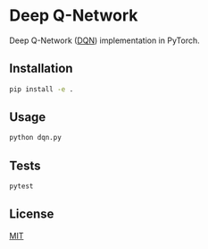 # Deep Q-Network
Deep Q-Network ([DQN](https://www.nature.com/articles/nature14236)) implementation in PyTorch.

## Installation
```bash
pip install -e .
```

## Usage
```bash
python dqn.py
```

## Tests
```bash
pytest
```

## License
[MIT](https://github.com/ffraaz/dqn/blob/main/LICENSE)
